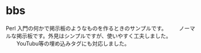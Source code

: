 # bbs
Perl 入門の何かで掲示板のようなものを作るときのサンプルです。
　　ノーマルな掲示板です。外見はシンプルですが、使いやすく工夫しました。
　　YouTubu等の埋め込みタグにも対応しました。
